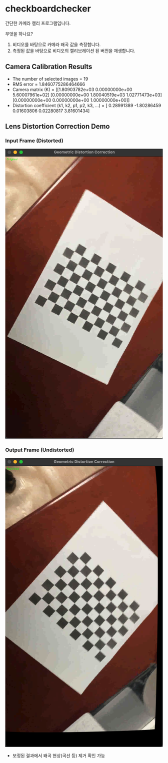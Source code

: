 # checkboardchecker
간단한 카메라 캘리 프로그램입니다.

무엇을 하나요?
1. 비디오를 바탕으로 카메라 왜곡 값을 측정합니다.
2. 측정된 값을 바탕으로 비디오의 캘리브레이션 된 버전을 재생합니다.

## Camera Calibration Results

* The number of selected images = 19
* RMS error = 1.8460775286464666
* Camera matrix (K) = 
[[1.80903782e+03 0.00000000e+00 5.60007961e+02]
 [0.00000000e+00 1.80040519e+03 1.02771473e+03]
 [0.00000000e+00 0.00000000e+00 1.00000000e+00]]
* Distortion coefficient (k1, k2, p1, p2, k3, ...) = [ 0.28991389 -1.80286459  0.01603806  0.02280817  3.81601434]

## Lens Distortion Correction Demo

### Input Frame (Distorted)
<img src="results/original.png" width="600">

### Output Frame (Undistorted)
<img src="results/rectified.png" width="600">

- 보정된 결과에서 왜곡 현상(곡선 등) 제거 확인 가능
